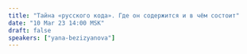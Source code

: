 ```yaml
---
title: "Тайна «русского кода». Где он содержится и в чём состоит"
date: "10 Mar 23 14:00 MSK"
draft: false
speakers: ["yana-bezizyanova"]
---
```

